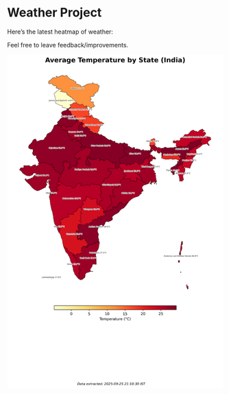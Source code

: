 # Weather Project

Here’s the latest heatmap of weather:

Feel free to leave feedback/improvements.

![India Heatmap](docs/assets/india_heatmap.png?v=D56270)
